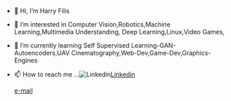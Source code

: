 - 👋 Hi, I’m Harry Filis
- 👀 I’m interested in Computer Vision,Robotics,Machine Learning,Multimedia Understanding, Deep Learning,Linux,Video Games,
- 🌱 I’m currently learning Self Supervised Learning-GAN-Autoencoders,UAV Cinematography,Web-Dev,Game-Dev,Graphics-Engines
- 📫 How to reach me ...![Linkedin](https://i.stack.imgur.com/gVE0j.png)[Linkedin](https://www.linkedin.com/in/harry-filis/)
  
  
  [e-mail](mailto:harry.filis@yahoo.gr)
                      
                        

<!---
ArtoriasAbyssslayer/ArtoriasAbyssslayer is a ✨ special ✨ repository because its `README.md` (this file) appears on your GitHub profile.
You can click the Preview link to take a look at your changes.
--->
